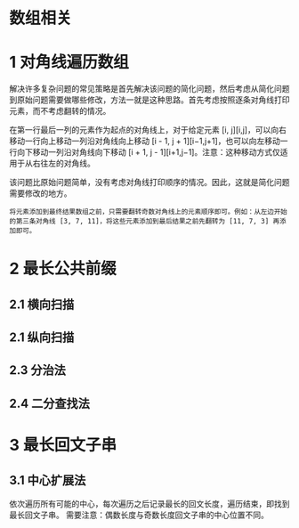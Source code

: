 # 数组相关

# 1 对角线遍历数组


解决许多复杂问题的常见策略是首先解决该问题的简化问题，然后考虑从简化问题到原始问题需要做哪些修改，方法一就是这种思路。首先考虑按照逐条对角线打印元素，而不考虑翻转的情况。

在第一行最后一列的元素作为起点的对角线上，对于给定元素 [i, j][i,j]，可以向右移动一行向上移动一列沿对角线向上移动 [i - 1, j + 1][i−1,j+1]，也可以向左移动一行向下移动一列沿对角线向下移动 [i + 1, j - 1][i+1,j−1]。注意：这种移动方式仅适用于从右往左的对角线。

该问题比原始问题简单，没有考虑对角线打印顺序的情况。因此，这就是简化问题需要修改的地方。

    将元素添加到最终结果数组之前，只需要翻转奇数对角线上的元素顺序即可。例如：从左边开始的第三条对角线 [3, 7, 11]，将这些元素添加到最后结果之前先翻转为 [11, 7, 3] 再添加即可。


# 2  最长公共前缀

## 2.1  横向扫描

## 2.1  纵向扫描

## 2.3  分治法

## 2.4  二分查找法



# 3  最长回文子串
## 3.1  中心扩展法
依次遍历所有可能的中心，每次遍历之后记录最长的回文长度，遍历结束，即找到最长回文子串。
需要注意：偶数长度与奇数长度回文子串的中心位置不同。